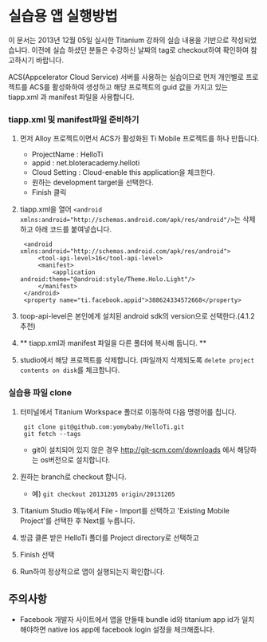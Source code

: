 # 실습용 앱 실행방법
이 문서는 2013년 12월 05일 실시한 Titanium 강좌의 실습 내용을 기반으로 작성되었습니다. 이전에 실습 하셨던 분들은 수강하신 날짜의 tag로 checkout하여 확인하여 참고하시기 바랍니다.

ACS(Appcelerator Cloud Service) 서버를 사용하는 실습이므로 먼저 개인별로 프로젝트를 ACS를 활성화하여 생성하고 해당 프로젝트의 guid 값을 가지고 있는 tiapp.xml 과 manifest 파일을 사용합니다.

### tiapp.xml 및 manifest파일 준비하기
1. 먼저 Alloy 프로젝트이면서 ACS가 활성화된 Ti Mobile 프로젝트를 하나 만듭니다.
	* ProjectName : HelloTi
	* appid : net.bloteracademy.helloti
	* Cloud Setting : Cloud-enable this application을 체크한다.
	* 원하는 development target을 선택한다.
	* Finish 클릭
1. tiapp.xml을 열어 `<android xmlns:android="http://schemas.android.com/apk/res/android"/>`는 삭제하고 아래 코드를 붙여넣습니다.

		<android xmlns:android="http://schemas.android.com/apk/res/android">
			<tool-api-level>16</tool-api-level>
			<manifest>
				<application android:theme="@android:style/Theme.Holo.Light"/>
			</manifest>
		</android>
		<property name="ti.facebook.appid">388624334572668</property>
		
1. toop-api-level은 본인에게 설치된 android sdk의 version으로 선택한다.(4.1.2 추천)
1. ** tiapp.xml과 manifest 파일을 다른 폴더에 복사해 둡니다. **
1. studio에서 해당 프로젝트를 삭제합니다. (파일까지 삭제되도록 `delete project contents on disk`를 체크합니다.

### 실습용 파일 clone

1. 터미널에서 Titanium Workspace 폴더로 이동하여 다음 명령어를 칩니다.

		git clone git@github.com:yomybaby/HelloTi.git
		git fetch --tags
	* git이 설치되어 있지 않은 경우  http://git-scm.com/downloads 에서 해당하는 os버전으로 설치합니다.

2. 원하는 branch로 checkout 합니다.
	* 예) `git checkout 20131205 origin/20131205`
3. Titanium Studio 메뉴에서 File - Import를 선택하고 'Existing Mobile Project'를 선택한 후 Next를 누릅니다.
4. 방금 클론 받은 HelloTi 폴더를 Project directory로 선택하고 
5. Finish 선택
6. Run하여 정상적으로 앱이 실행되는지 확인합니다.

## 주의사항
* Facebook 개발자 사이트에서 앱을 만들때 bundle id와 titanium app id가 일치해야하면 native ios app에 facebook login 설정을 체크해줍니다.
